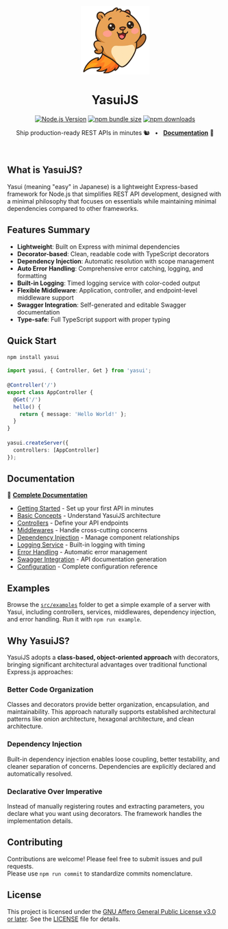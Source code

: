 <p align="center">
  <a href="https://yasui.app">
    <img src="https://raw.githubusercontent.com/thomasbarkats/assets/refs/heads/main/yasui/yasui-logo-mascot.png" alt="Logo" height=160 />
  </a>
  <h1 align="center">YasuiJS</h1>
</p>


<div align="center">

  [![Node.js Version](https://img.shields.io/node/v/yasui.svg?color=EAA458)](https://nodejs.org/)
  [![npm bundle size](https://img.shields.io/npm/unpacked-size/yasui?color=EAA458)](https://www.npmjs.com/package/yasui)
  [![npm downloads](https://img.shields.io/npm/dm/yasui.svg?color=C17633)](https://www.npmjs.com/package/yasui)

</div>

<div align="center">

  <span>Ship production-ready REST APIs in minutes 🐿️</span>
  <span>&nbsp;&nbsp;•&nbsp;&nbsp;</span>
  **[Documentation](https://yasui.app/guide/getting-started.html)** 📖

</div>
<br />

## What is YasuiJS?

Yasui (meaning "easy" in Japanese) is a lightweight Express-based framework for Node.js that simplifies REST API development, designed with a minimal philosophy that focuses on essentials while maintaining minimal dependencies compared to other frameworks.

## Features Summary
- **Lightweight**: Built on Express with minimal dependencies
- **Decorator-based**: Clean, readable code with TypeScript decorators
- **Dependency Injection**: Automatic resolution with scope management
- **Auto Error Handling**: Comprehensive error catching, logging, and formatting
- **Built-in Logging**: Timed logging service with color-coded output
- **Flexible Middleware**: Application, controller, and endpoint-level middleware support
- **Swagger Integration**: Self-generated and editable Swagger documentation
- **Type-safe**: Full TypeScript support with proper typing

## Quick Start

```sh
npm install yasui
```

```ts
import yasui, { Controller, Get } from 'yasui';

@Controller('/')
export class AppController {
  @Get('/')
  hello() {
    return { message: 'Hello World!' };
  }
}

yasui.createServer({
  controllers: [AppController]
});
```

## Documentation

📖 **[Complete Documentation](https://yasui.app)**

- [Getting Started](https://yasui.app/guide/getting-started) - Set up your first API in minutes
- [Basic Concepts](https://yasui.app/guide/basic-concepts) - Understand YasuiJS architecture
- [Controllers](https://yasui.app/reference/controllers) - Define your API endpoints
- [Middlewares](https://yasui.app/reference/middlewares) - Handle cross-cutting concerns
- [Dependency Injection](https://yasui.app/reference/dependency-injection) - Manage component relationships
- [Logging Service](https://yasui.app/reference/logging) - Built-in logging with timing
- [Error Handling](https://yasui.app/reference/error-handling) - Automatic error management
- [Swagger Integration](https://yasui.app/reference/swagger) - API documentation generation
- [Configuration](https://yasui.app/reference/config) - Complete configuration reference

## Examples

Browse the [`src/examples`](./src/examples) folder to get a simple example of a server with Yasui, including controllers, services, middlewares, dependency injection, and error handling. Run it with `npm run example`.

## Why YasuiJS?

YasuiJS adopts a **class-based, object-oriented approach** with decorators, bringing significant architectural advantages over traditional functional Express.js approaches:

### Better Code Organization
Classes and decorators provide better organization, encapsulation, and maintainability. This approach naturally supports established architectural patterns like onion architecture, hexagonal architecture, and clean architecture.

### Dependency Injection
Built-in dependency injection enables loose coupling, better testability, and cleaner separation of concerns. Dependencies are explicitly declared and automatically resolved.

### Declarative Over Imperative
Instead of manually registering routes and extracting parameters, you declare what you want using decorators. The framework handles the implementation details.

## Contributing

Contributions are welcome! Please feel free to submit issues and pull requests.  
Please use `npm run commit` to standardize commits nomenclature.

## License

This project is licensed under the [GNU Affero General Public License v3.0 or later](https://www.gnu.org/licenses/agpl-3.0.html). See the [LICENSE](./LICENSE) file for details.
